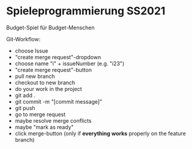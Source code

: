 # Spieleprogrammierung SS2021

Budget-Spiel für Budget-Menschen

Git-Workflow:

- choose Issue
- "create merge request"-dropdown
- choose name "i" + issueNumber (e.g. "i23")
- "create merge request"-button
- pull new branch
- checkout to new branch
- do your work in the project
- git add .
- git commit -m "[commit message]"
- git push
- go to merge request
- maybe resolve merge conflicts
- maybe "mark as ready"
- click merge-button (only if **everything works** properly on the feature branch)
